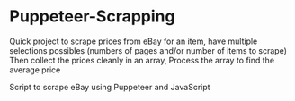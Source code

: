 # Puppeteer-Scrapping
Quick project to scrape prices from eBay for an item, have multiple selections possibles (numbers of pages and/or number of items to scrape)
Then collect the prices cleanly in an array,
Process the array to find the average price

Script to scrape eBay using Puppeteer and JavaScript
